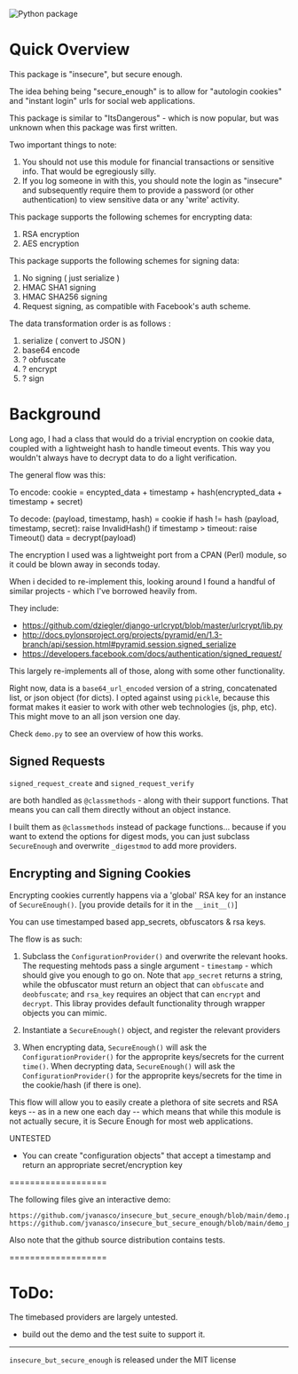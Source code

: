 ![Python package](https://github.com/jvanasco/insecure_but_secure_enough/workflows/Python%20package/badge.svg)

# Quick Overview

This package is "insecure", but secure enough.

The idea behing being "secure_enough" is to allow for "autologin cookies" and "instant login" urls for social web applications.

This package is similar to "ItsDangerous" - which is now popular, but was unknown when this package was first written.

Two important things to note:

1. You should not use this module for financial transactions or sensitive info.  That would be egregiously silly.
2. If you log someone in with this, you should note the login as "insecure" and subsequently require them to provide a password (or other authentication) to view sensitive data or any 'write' activity.


This package supports the following schemes for encrypting data:

1. RSA encryption
2. AES encryption


This package supports the following schemes for signing data:

1. No signing ( just serialize )
2. HMAC SHA1 signing
3. HMAC SHA256 signing
4. Request signing, as compatible with Facebook's auth scheme.


The data transformation order is as follows :

1. serialize ( convert to JSON )
2. base64 encode
3. ? obfuscate
4. ? encrypt
5. ? sign


# Background

Long ago, I had a class that would do a trivial encryption on cookie data,
coupled with a lightweight hash to handle timeout events.  This way you wouldn't
always have to decrypt data to do a light verification.

The general flow was this:

To encode:
    cookie = encypted_data + timestamp + hash(encrypted_data + timestamp + secret)

To decode:
    (payload, timestamp, hash) = cookie
    if hash != hash (payload, timestamp, secret):
        raise InvalidHash()
    if timestamp > timeout:
        raise Timeout()
    data = decrypt(payload)

The encryption I used was a lightweight port from a CPAN (Perl) module, so it
could be blown away in seconds today.

When i decided to re-implement this, looking around I found a handful of similar
projects - which I've borrowed heavily from.

They include:

* https://github.com/dziegler/django-urlcrypt/blob/master/urlcrypt/lib.py
* http://docs.pylonsproject.org/projects/pyramid/en/1.3-branch/api/session.html#pyramid.session.signed_serialize
* https://developers.facebook.com/docs/authentication/signed_request/

This largely re-implements all of those, along with some other functionality.

Right now, data is a `base64_url_encoded` version of a string, concatenated list,
or json object (for dicts).  I opted against using `pickle`, because this format
makes it easier to work with other web technologies (js, php, etc).
This might move to an all json version one day.

Check `demo.py` to see an overview of how this works.

## Signed Requests

`signed_request_create` and `signed_request_verify`

are both handled as `@classmethods` - along with their support functions.
That means you can call them directly without an object instance.

I built them as `@classmethods` instead of package functions...
because if you want to extend the options for digest mods, you can just
subclass `SecureEnough` and overwrite `_digestmod` to add more providers.

## Encrypting and Signing Cookies

Encrypting cookies currently happens via a 'global' RSA key for an instance of
`SecureEnough()`.  [you provide details for it in the `__init__()`]

You can use timestamped based app_secrets, obfuscators & rsa keys.

The flow is as such:

1. Subclass the `ConfigurationProvider()` and overwrite the relevant hooks.
   The requesting mehtods pass a single argument - `timestamp` - which should
   give you enough to go on.
   Note that `app_secret` returns a string, while the obfuscator must return an
   object that can `obfuscate` and `deobfuscate`; and `rsa_key` requires an
   object that can `encrypt` and `decrypt`.
   This libray provides default functionality through wrapper objects you can
   mimic.

2. Instantiate a `SecureEnough()` object, and register the relevant providers

3. When encrypting data, `SecureEnough()` will ask the `ConfigurationProvider()`
   for the approprite keys/secrets for the current `time()`. When decrypting
   data, `SecureEnough()` will ask the `ConfigurationProvider()` for the
   approprite keys/secrets for the time in the cookie/hash (if there is one).

This flow will allow you to easily create a plethora of site secrets and RSA
keys -- as in a new one each day -- which means that while this module is not
actually secure, it is Secure Enough for most web applications.


UNTESTED

* You can create "configuration objects" that accept a timestamp and return an
appropriate secret/encryption key


===================

The following files give an interactive demo:

	https://github.com/jvanasco/insecure_but_secure_enough/blob/main/demo.py
	https://github.com/jvanasco/insecure_but_secure_enough/blob/main/demo_performance.py

Also note that the github source distribution contains tests.

===================


# ToDo:

The timebased providers are largely untested.
* build out the demo and the test suite to support it.

--------------------------------------------------------------------------------

`insecure_but_secure_enough` is released under the MIT license